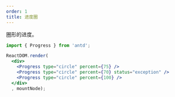 ```yaml
---
order: 1
title: 进度圈
---
```


圈形的进度。

````jsx
import { Progress } from 'antd';

ReactDOM.render(
  <div>
    <Progress type="circle" percent={75} />
    <Progress type="circle" percent={70} status="exception" />
    <Progress type="circle" percent={100} />
  </div>
  , mountNode);
````

<style>
.rubyx-progress-circle-wrap,
.rubyx-progress-line-wrap {
  margin-right: 8px;
  margin-bottom: 5px;
}
</style>
